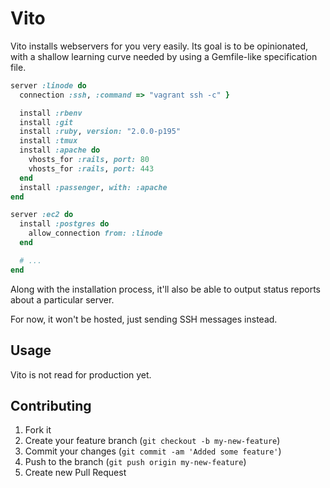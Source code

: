 # Vito

Vito installs webservers for you very easily. Its goal is to be opinionated,
with a shallow learning curve needed by using a Gemfile-like specification
file.

```ruby
server :linode do
  connection :ssh, :command => "vagrant ssh -c" }

  install :rbenv
  install :git
  install :ruby, version: "2.0.0-p195"
  install :tmux
  install :apache do
    vhosts_for :rails, port: 80
    vhosts_for :rails, port: 443
  end
  install :passenger, with: :apache
end

server :ec2 do
  install :postgres do
    allow_connection from: :linode
  end

  # ...
end
```

Along with the installation process, it'll also be able to output status reports
about a particular server.

For now, it won't be hosted, just sending SSH messages instead.

## Usage

Vito is not read for production yet.

## Contributing

1. Fork it
2. Create your feature branch (`git checkout -b my-new-feature`)
3. Commit your changes (`git commit -am 'Added some feature'`)
4. Push to the branch (`git push origin my-new-feature`)
5. Create new Pull Request

